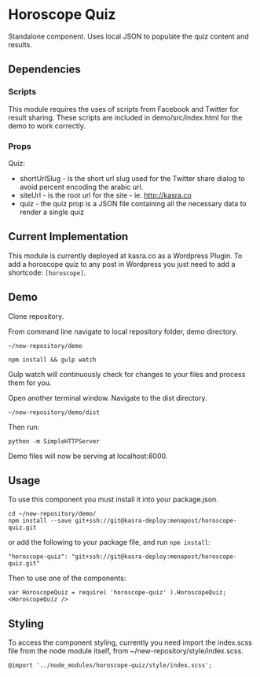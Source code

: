 # Horoscope Quiz

Standalone component. Uses local JSON to populate the quiz content and results.

## Dependencies

### Scripts

This module requires the uses of scripts from Facebook and Twitter for result sharing. These scripts are included in demo/src/index.html for the demo to work correctly.

### Props

Quiz:
 - shortUrlSlug - is the short url slug used for the Twitter share dialog to avoid percent encoding the arabic url.
 - siteUrl - is the root url for the site - ie. http://kasra.co
 - quiz - the quiz prop is a JSON file containing all the necessary data to render a single quiz

 ## Current Implementation

 This module is currently deployed at kasra.co as a Wordpress Plugin. To add a horoscope quiz to any post in Wordpress you just need to add a shortcode: ```[horoscope]```.

## Demo

Clone repository.

From command line navigate to local repository folder, demo directory.

```
~/new-repository/demo
```

```
npm install && gulp watch
```

Gulp watch will continuously check for changes to your files and process them for you.

Open another terminal window. Navigate to the dist directory.

```
~/new-repository/demo/dist
```

Then run:

```
python -m SimpleHTTPServer
```

Demo files will now be serving at localhost:8000.

## Usage

To use this component you must install it into your package.json.


```
cd ~/new-repository/demo/
npm install --save git+ssh://git@kasra-deploy:menapost/horoscope-quiz.git
```

or add the following to your package file, and run ```npm install```:

```
"horoscope-quiz": "git+ssh://git@kasra-deploy:menapost/horoscope-quiz.git"
```

Then to use one of the components:

```
var HoroscopeQuiz = require( 'horoscope-quiz' ).HoroscopeQuiz;
<HoroscopeQuiz />
```

## Styling

To access the component styling, currently you need import the index.scss file from the node module itself, from ~/new-repository/style/index.scss.

```
@import '../node_modules/horoscope-quiz/style/index.scss';
```
